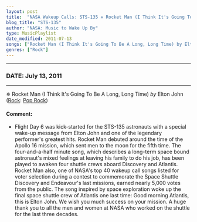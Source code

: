 ```yaml
---
layout: post
title:  "NASA Wakeup Calls: STS-135 ✵ Rocket Man (I Think It's Going To Be A Long, Long Time) by Elton John ⊹ July 13, 2011"
blog_title: "STS-135"
author: "NASA: Music to Wake Up By"
type: MusicPlaylist
date_modified: 2011-07-13
songs: ["Rocket Man (I Think It's Going To Be A Long, Long Time) by Elton John"]
genres: ["Rock"]
---
```


----
### DATE: July 13, 2011
----
✵ Rocket Man (I Think It's Going To Be A Long, Long Time) *by* Elton John ([Rock](https://www.discogs.com/genre/Rock): [Pop Rock](https://www.discogs.com/style/Pop%20Rock)) <a target="blank_" href="https://www.discogs.com/Elton-John-Rocket-Man-I-Think-Its-Going-To-Be-A-Long-Long-Time/release/4733658">
    <i class="fas fa-compact-disc"
       title="Discogs entry for this song"
       alt="Discogs entry for this song"
       style="font-size: 1.1em;"></i></a>
    

#### Comment:
* Flight Day 6 was kick-started for the STS-135 astronauts with a special wake-up message from Elton John and one of the legendary performer's greatest hits. Rocket Man debuted around the time of the Apollo 16 mission, which sent men to the moon for the fifth time. The four-and-a-half minute song, which describes a long-term space bound astronaut's mixed feelings at leaving his family to do his job, has been played to awaken four shuttle crews aboard Discovery and Atlantis. Rocket Man also, one of NASA's top 40 wakeup call songs listed for voter selection during a contest to commemorate the Space Shuttle Discovery and Endeavour's last missions, earned nearly 5,000 votes from the public. The song inspired by space exploration woke up the final space shuttle crew of Atlantis one last time: Good morning Atlantis, this is Elton John. We wish you much success on your mission. A huge thank you to all the men and women at NASA who worked on the shuttle for the last three decades.



<br/>
<center>
	<a target="_blank"
	   href="https://twitter.com/intent/tweet?hashtags=Space,NASA,Playlist,NASAWakeupCalls,SpaceProgram&text=🚀 {{ page.author}}, '{{ page.songs.first }}' {{ page.title }}, {{ page.date | date: '%B %d, %Y' }}, {{ site.url }}{{ page.url }}&via=nasawakeupcalls"><i class="fab fa-twitter" title="Tweet this page" alt="Tweet this page" style="font-size: 1.3em;"></i></a>
	&nbsp; 	<i class="fas fa-user-astronaut" style="font-size: 1.5em;"></i> &nbsp;
    <a id="custom_amazon_link"
       type="amzn" search="#"
       category="popular music">
    <i class="fab fa-amazon" style="font-size: 1.3em;"></i></a>
</center>

<!-- Randomly resolve an individual entry from a song array -->
<script src="/assets/javascript/seedrandom.min.js"></script>
<script>
  var wake_me_up = ["Rocket Man (I Think It's Going To Be A Long, Long Time) by Elton John"];
  var prng = new Math.seedrandom();
  function randomSong() {
    song = wake_me_up[Math.floor(Math.random() * wake_me_up.length)];
    var amazon_link = document.getElementById("custom_amazon_link");
    amazon_link.setAttribute("search", song);
  }
  window.onload = randomSong();
</script>
